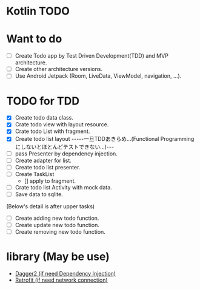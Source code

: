 # Kotlin TODO

# Want to do
- [ ] Create Todo app by Test Driven Development(TDD) and MVP architecture.
- [ ] Create other architecture versions.
- [ ] Use Android Jetpack (Room, LiveData, ViewModel, navigation, ...).

# TODO for TDD
- [x] Create todo data class.
- [x] Crate todo view with layout resource.
- [x] Crate todo List with fragment.
- [x] Create todo list layout
-----一旦TDDあきらめ...(Functional Programmingにしないとほとんどテストできない...)---
- [ ] pass Presenter by dependency injection. 
- [ ] Create adapter for list.
- [ ] Create todo list presenter.
- [ ] Create TaskList
    - [] apply to fragment.
- [ ] Crate todo list Activity with mock data.
- [ ] Save data to sqlite.

(Below's detail is after upper tasks)
- [ ] Create adding new todo function.
- [ ] Create update new todo function.
- [ ] Create removing new todo function.

# library (May be use)
- [Dagger2 (if need Dependency Injection)](https://dagger.dev/)
- [Retrofit (if need network connection)](https://square.github.io/retrofit/)
